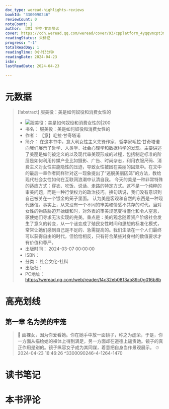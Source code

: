```yaml
---
doc_type: weread-highlights-reviews
bookId: "3300090246"
reviewCount: 0
noteCount: 1
author: 【意】毛拉·甘奇塔诺
cover: https://cdn.weread.qq.com/weread/cover/93/cpplatform_4yqqvmcpt3m2ae1apjxatr/t7_cpplatform_4yqqvmcpt3m2ae1apjxatr1721798021.jpg
readingStatus: 未标记
progress: "-1"
totalReadDay: 1
readingTime: 0小时3分钟
readingDate: 2024-04-23
isbn: 
lastReadDate: 2024-04-23

---
```

# 元数据
> [!abstract] 服美役：美是如何奴役和消费女性的
> - ![ 服美役：美是如何奴役和消费女性的|200](https://cdn.weread.qq.com/weread/cover/93/cpplatform_4yqqvmcpt3m2ae1apjxatr/t7_cpplatform_4yqqvmcpt3m2ae1apjxatr1721798021.jpg)
> - 书名： 服美役：美是如何奴役和消费女性的
> - 作者： 【意】毛拉·甘奇塔诺
> - 简介： 在这本书中，意大利女性主义先锋作家、哲学家毛拉·甘奇塔诺向我们展示了哲学、人类学、社会心理学和数据科学的发现。主要讲述了美丽是如何被定义的以及现代审美观形成的过程，包括制定标准的阶层是如何利用传媒产业比如摄影、广告、时尚杂志，利用衣服尺码、消费主义对女性实施隐性的压迫，导致女性被困在美丽的囚笼中。在文中的最后一章作者同样针对这一现象提出了“逃脱美丽囚笼”的方法，教给现代社会女性如何在互联网浪潮中认清自我。
今天的美是一种非常特殊的适应方式：穿衣、吃饭、说话、走路的特定方式。这不是一个纯粹的审美问题，而是一种行使权力的政治技巧。换句话说，我们没有意识到自己被关在一个镀金的笼子里面。
认为美是客观和自然的东西是一种现代迷信。事实上，从来没有一个不同的审美和情感不共存的时代。当对女性的物质胁迫开始缓和时，对外表的审美规范变得僵化和令人窒息，驱使她们寻求无法实现的完美。重点是：美的观念随着资产阶级社会发生了意义的转变，从一个谜变成了殖民女性时间和思想的标准化模式，常常让她们感到自己是不足的、急需提高的。我们生活在一个人们最终可以获得自由的时代，但恰恰相反，只有符合某些对身材的数值要求才有价值和尊严。
> - 出版时间： 2024-03-07 00:00:00
> - ISBN： 
> - 分类： 社会文化-社科
> - 出版社： 
> - PC地址：https://weread.qq.com/web/reader/f4c32eb0813ab89c0g016b8b

# 高亮划线

## 第一章 名为美的牢笼

> 📌 画裸女，因为你爱看她。你在她手中放一面镜子，称之为虚荣，于是，你一方面从描绘她的裸体上得到满足，另一方面却在道德上谴责她。镜子的真正作用是别的。镜子纵容女子成为其同谋，着意把自身当作景观展示。 
> ⏱ 2024-04-23 16:46:26 ^3300090246-4-1264-1470

# 读书笔记

# 本书评论

